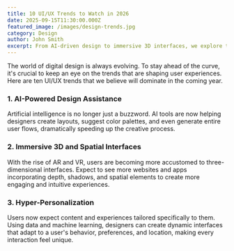 ```yaml
---
title: 10 UI/UX Trends to Watch in 2026
date: 2025-09-15T11:30:00.000Z
featured_image: /images/design-trends.jpg
category: Design
author: John Smith
excerpt: From AI-driven design to immersive 3D interfaces, we explore the trends that will shape the digital landscape in the coming year.
---
```


The world of digital design is always evolving. To stay ahead of the curve, it's crucial to keep an eye on the trends that are shaping user experiences. Here are ten UI/UX trends that we believe will dominate in the coming year.

### 1. AI-Powered Design Assistance
Artificial intelligence is no longer just a buzzword. AI tools are now helping designers create layouts, suggest color palettes, and even generate entire user flows, dramatically speeding up the creative process.

### 2. Immersive 3D and Spatial Interfaces
With the rise of AR and VR, users are becoming more accustomed to three-dimensional interfaces. Expect to see more websites and apps incorporating depth, shadows, and spatial elements to create more engaging and intuitive experiences.

### 3. Hyper-Personalization
Users now expect content and experiences tailored specifically to them. Using data and machine learning, designers can create dynamic interfaces that adapt to a user's behavior, preferences, and location, making every interaction feel unique.
